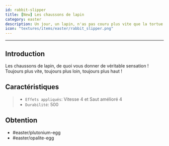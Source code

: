```yaml
---
id: rabbit-slipper
title: [New] Les chaussons de lapin
category: easter
description: Un jour, un lapin, n'as pas couru plus vite que la tortue !
icon: "textures/items/easter/rabbit_slipper.png"
---
```

___
## Introduction

Les chaussons de lapin, de quoi vous donner de véritable sensation ! Toujours plus vite, toujours plus loin, toujours plus haut ! 

## Caractéristiques

> - ``Effets appliqués``: Vitesse 4 et Saut amélioré 4
> - ``Durabilité``: 500

## Obtention

- #easter/plutonium-egg
- #easter/opalite-egg